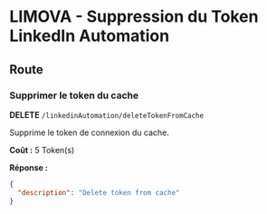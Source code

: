 # LIMOVA - Suppression du Token LinkedIn Automation

## Route

### Supprimer le token du cache
**DELETE** `/linkedinAutomation/deleteTokenFromCache`

Supprime le token de connexion du cache.

**Coût :** 5 Token(s)

**Réponse :**
```json
{
  "description": "Delete token from cache"
}
``` 